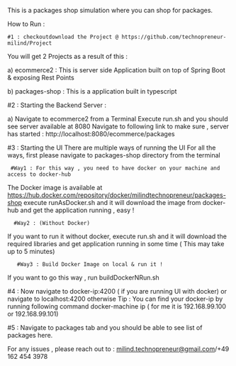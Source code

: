 This is a packages shop simulation where you can shop for packages.

How to Run :

    #1 : checkoutdownload the Project @ https://github.com/technopreneur-milind/Project

You will get 2 Projects as a result of this :

a) ecommerce2 : This is server side Application built on top of Spring Boot & exposing Rest Points

b) packages-shop : This is a application built in typescript

#2 : Starting the Backend Server : 

  a) Navigate to ecommerce2 from a Terminal
  Execute run.sh and you should see server available at 8080
  Navigate to following link to make sure , server has started :
  http://localhost:8080/ecommerce/packages
  
  
#3 : Starting the UI 
 There are multiple ways of running the UI 
 For all the ways, first please navigate to packages-shop directory from the terminal
 
     #Way1 : For this way , you need to have docker on your machine and access to docker-hub
 The Docker image is available at https://hub.docker.com/repository/docker/milindtechnopreneur/packages-shop
  execute runAsDocker.sh and it will download the image from docker-hub and get the application running , easy !
  
      #Way2 : (Without Docker)
 If you want to run it without docker, execute run.sh and it will download the required libraries and get application running 
 in some time ( This may take up to 5 minutes)
 
       #Way3 : Build Docker Image on local & run it !
 If you want to go this way , run buildDockerNRun.sh 
 
 #4 :
 Now navigate to docker-ip:4200 ( if you are running UI with docker) or navigate to localhost:4200 otherwise
 Tip : You can find your docker-ip by running following command 
 docker-machine ip  ( for me it is 192.168.99.100 or 192.168.99.101)
 
 #5 : 
 Navigate to packages tab and you should be able to see list of packages here.
 
 
 
 For any issues , please reach out to : milind.technopreneur@gmail.com/+49 162 454 3978
 
 
